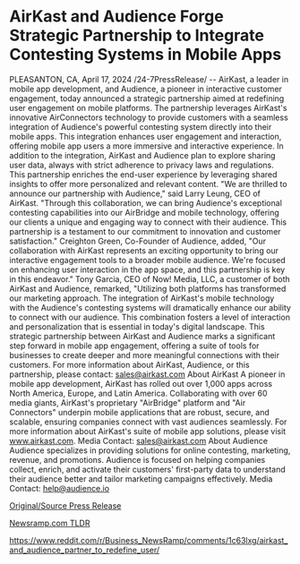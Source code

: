 # AirKast and Audience Forge Strategic Partnership to Integrate Contesting Systems in Mobile Apps

PLEASANTON, CA, April 17, 2024 /24-7PressRelease/ -- AirKast, a leader in mobile app development, and Audience, a pioneer in interactive customer engagement, today announced a strategic partnership aimed at redefining user engagement on mobile platforms.  The partnership leverages AirKast's innovative AirConnectors technology to provide customers with a seamless integration of Audience's powerful contesting system directly into their mobile apps. This integration enhances user engagement and interaction, offering mobile app users a more immersive and interactive experience.  In addition to the integration, AirKast and Audience plan to explore sharing user data, always with strict adherence to privacy laws and regulations. This partnership enriches the end-user experience by leveraging shared insights to offer more personalized and relevant content.  "We are thrilled to announce our partnership with Audience," said Larry Leung, CEO of AirKast. "Through this collaboration, we can bring Audience's exceptional contesting capabilities into our AirBridge and mobile technology, offering our clients a unique and engaging way to connect with their audience. This partnership is a testament to our commitment to innovation and customer satisfaction."  Creighton Green, Co-Founder of Audience, added, "Our collaboration with AirKast represents an exciting opportunity to bring our interactive engagement tools to a broader mobile audience. We're focused on enhancing user interaction in the app space, and this partnership is key in this endeavor."  Tony Garcia, CEO of Now! Media, LLC, a customer of both AirKast and Audience, remarked, "Utilizing both platforms has transformed our marketing approach. The integration of AirKast's mobile technology with the Audience's contesting systems will dramatically enhance our ability to connect with our audience. This combination fosters a level of interaction and personalization that is essential in today's digital landscape.  This strategic partnership between AirKast and Audience marks a significant step forward in mobile app engagement, offering a suite of tools for businesses to create deeper and more meaningful connections with their customers.  For more information about AirKast, Audience, or this partnership, please contact: sales@airkast.com  About AirKast  A pioneer in mobile app development, AirKast has rolled out over 1,000 apps across North America, Europe, and Latin America. Collaborating with over 60 media giants, AirKast's proprietary "AirBridge" platform and "Air Connectors" underpin mobile applications that are robust, secure, and scalable, ensuring companies connect with vast audiences seamlessly.  For more information about AirKast's suite of mobile app solutions, please visit www.airkast.com.  Media Contact: sales@airkast.com  About Audience  Audience specializes in providing solutions for online contesting, marketing, revenue, and promotions. Audience is focused on helping companies collect, enrich, and activate their customers' first-party data to understand their audience better and tailor marketing campaigns effectively.  Media Contact: help@audience.io 

[Original/Source Press Release](https://www.24-7pressrelease.com/press-release/510099/airkast-and-audience-forge-strategic-partnership-to-integrate-contesting-systems-in-mobile-apps)
                    

[Newsramp.com TLDR](None) 

https://www.reddit.com/r/Business_NewsRamp/comments/1c63lxg/airkast_and_audience_partner_to_redefine_user/